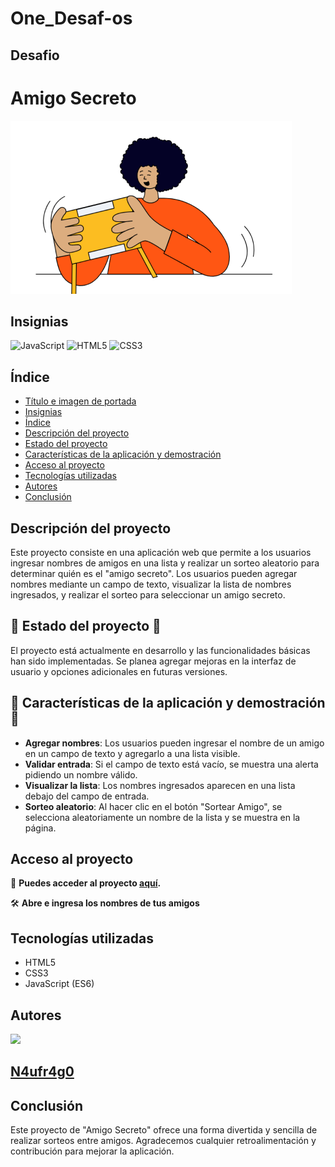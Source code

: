 # One_Desaf-os

## Desafio 
# Amigo Secreto
![Portada](challenge-amigo-secreto_esp-main/assets/amigo-secreto.png)

## Insignias
![JavaScript](https://img.shields.io/badge/JavaScript-ES6-blue)
![HTML5](https://img.shields.io/badge/HTML5-orange)
![CSS3](https://img.shields.io/badge/CSS3-blue)

## Índice
- [Título e imagen de portada](#desafio)
- [Insignias](#insignias)
- [Índice](#índice)
- [Descripción del proyecto](#descripción-del-proyecto)
- [Estado del proyecto](#estado)
- [Características de la aplicación y demostración](#características-de-la-aplicación-y-demostración)
- [Acceso al proyecto](#acceso-al-proyecto)
- [Tecnologías utilizadas](#tecnologías-utilizadas)
- [Autores](#autores)
- [Conclusión](#conclusión)

## Descripción del proyecto
Este proyecto consiste en una aplicación web que permite a los usuarios ingresar nombres de amigos en una lista y realizar un sorteo aleatorio para determinar quién es el "amigo secreto". Los usuarios pueden agregar nombres mediante un campo de texto, visualizar la lista de nombres ingresados, y realizar el sorteo para seleccionar un amigo secreto.

## 🚧 Estado del proyecto 🚧
El proyecto está actualmente en desarrollo y las funcionalidades básicas han sido implementadas. Se planea agregar mejoras en la interfaz de usuario y opciones adicionales en futuras versiones.

## 🔨 Características de la aplicación y demostración 🔨
- **Agregar nombres**: Los usuarios pueden ingresar el nombre de un amigo en un campo de texto y agregarlo a una lista visible.
- **Validar entrada**: Si el campo de texto está vacío, se muestra una alerta pidiendo un nombre válido.
- **Visualizar la lista**: Los nombres ingresados aparecen en una lista debajo del campo de entrada.
- **Sorteo aleatorio**: Al hacer clic en el botón "Sortear Amigo", se selecciona aleatoriamente un nombre de la lista y se muestra en la página.

## Acceso al proyecto
📁 **Puedes acceder al proyecto [aquí](https://n4ufr4g0.github.io/One_Desaf-os/challenge-amigo-secreto_esp-main/).**

🛠️ **Abre e ingresa los nombres de tus amigos**

## Tecnologías utilizadas
- HTML5
- CSS3
- JavaScript (ES6)

## Autores
[<img src="https://avatars.githubusercontent.com/u/107274595?v=4" width=115><br><h2>N4ufr4g0</h2>](https://github.com/N4ufr4g0)


## Conclusión
Este proyecto de "Amigo Secreto" ofrece una forma divertida y sencilla de realizar sorteos entre amigos. Agradecemos cualquier retroalimentación y contribución para mejorar la aplicación.
